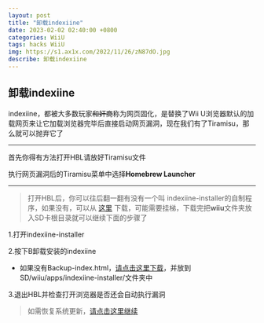 ```yaml
---
layout: post
title: "卸载indexiine"
date: 2023-02-02 02:40:00 +0800
categories: WiiU
tags: hacks WiiU
img: https://s1.ax1x.com/2022/11/26/zN87dO.jpg
describe: 卸载indexiine
---
```


## 卸载indexiine

indexiine，都被大多数玩家~~和奸商~~称为网页固化，是替换了Wii U浏览器默认的加载网页来让它加载浏览器完毕后直接启动网页漏洞，现在我们有了Tiramisu，那么就可以抛弃它了

<hr />

首先你得有方法打开HBL请放好Tiramisu文件

执行网页漏洞后的Tiramisu菜单中选择**Homebrew Launcher**

<hr />

> 打开HBL后，你可以往后翻一翻有没有一个叫 indexiine-installer的自制程序，如果没有，可以从 [这里](https://github.com/GaryOderNichts/indexiine-installer/releases/download/v2/indexiine-installer.zip) 下载，可能需要挂梯，下载完把**wiiu**文件夹放入SD卡根目录就可以继续下面的步骤了

1.打开indexiine-installer

2.按下B卸载安装的indexiine

- 如果没有Backup-index.html，[请点击这里下载](#)，并放到SD/wiiu/apps/indexiine-installer/文件夹中

3.退出HBL并检查打开浏览器是否还会自动执行漏洞

> 如需恢复系统更新，[请点击这里继续](https://wiiu.1919810.com/wiiu/2023/02/01/uninstall-UDFiine.html)
